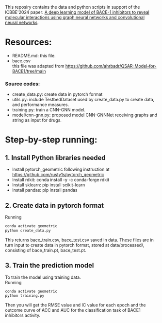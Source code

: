 This reposiry contains the data and python scripts in support of the ICBBE'2024 paper: [A deep learning model of BACE-1 inhibitors to reveal molecular interactions using graph neural networks and convolutional neural networks](https://doi.org/10.1117/12.3044287).

# Resources:

+ README.md: this file.
+ bace.csv  
  this file was adapted from https://github.com/ahrbadr/QSAR-Model-for-BACE1/tree/main

###  Source codes:
+ create_data.py: create data in pytorch format
+ utils.py: include TestbedDataset used by create_data.py to create data, and performance measures.
+ training.py: train a CNN-GNN model.
+ model/cnn-gnn.py: proposed model CNN-GNNNet receiving graphs and string as input for drugs.

# Step-by-step running:

## 1. Install Python libraries needed
+ Install pytorch_geometric following instruction at https://github.com/rusty1s/pytorch_geometric
+ Install rdkit: conda install -y -c conda-forge rdkit
+ Install sklearn: pip install scikit-learn
+ Install pandas: pip install pandas


## 2. Create data in pytorch format
Running
```sh
conda activate geometric
python create_data.py
```
This returns bace_train.csv, bace_test.csv saved in data. These files are in turn input to create data in pytorch format,
stored at data/processed/, consisting of  bace_train.pt, bace_test.pt.

## 3. Train the prediction model
To train the model using training data.   
Running 

```sh
conda activate geometric
python training.py
```

Then you will get the RMSE value and IC value for each epoch and the outcome curve of ACC and AUC for the classification task of BACE1 inhibitors activity.


